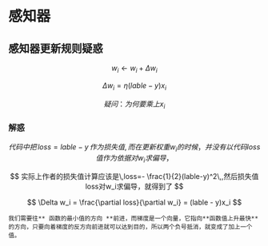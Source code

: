 # 感知器

## 感知器更新规则疑惑

$$
w_i\leftarrow w_i + \Delta w_i 
$$

$$
\Delta w_i = \eta (lable - y)x_i
$$

$$
疑问：为何要乘上 x_i
$$

### 解惑

$$
代码中把\,loss=lable-y\,作为损失值,而在更新权重w_i的时候，并没有以代码loss值作为依据对w_i求偏导，
$$

$$
实际上作者的损失值计算应该是\,loss=- \frac{1}{2}(lable-y)^2\,,然后损失值loss对w_i求偏导，就得到了 
$$

$$
\Delta w_i = \frac{\partial loss}{\partial w_i} = (lable - y)x_i
$$

    我们需要往** 函数的最小值的方向 **前进，而梯度是一个向量，它指向**函数值上升最快**的方向，只要向着梯度的反方向前进就可以达到目的，所以两个负号抵消，就变成了加上一个值。
